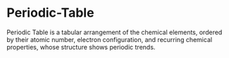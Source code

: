 # Periodic-Table
Periodic Table is a tabular arrangement of the chemical elements, ordered by their atomic number, electron configuration, and recurring chemical properties, whose structure shows periodic trends.
